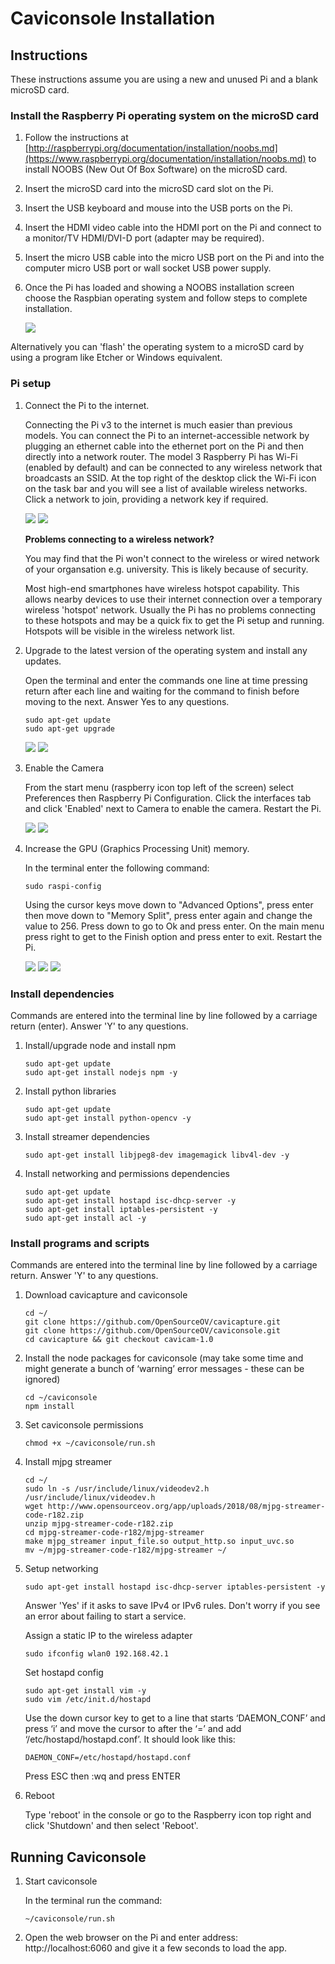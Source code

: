 # Caviconsole Installation

## Instructions

These instructions assume you are using a new and unused Pi and a blank microSD card.

### Install the Raspberry Pi operating system on the microSD card

1. Follow the instructions at [http://raspberrypi.org/documentation/installation/noobs.md](https://www.raspberrypi.org/documentation/installation/noobs.md) to install NOOBS (New Out Of Box Software) on the microSD card. 

2. Insert the microSD card into the microSD card slot on the Pi.

3. Insert the USB keyboard and mouse into the USB ports on the Pi.

4. Insert the HDMI video cable into the HDMI port on the Pi and connect to a monitor/TV HDMI/DVI-D port (adapter may be required).

5. Insert the micro USB cable into the micro USB port on the Pi and into the computer micro USB port or wall socket USB power supply.

6. Once the Pi has loaded and showing a NOOBS installation screen choose the Raspbian operating system and follow steps to complete installation.

    ![](./images/noobs.png)


Alternatively you can 'flash' the operating system to a microSD card by using a program like Etcher or Windows equivalent.

### Pi setup

1. Connect the Pi to the internet.

    Connecting the Pi v3 to the internet is much easier than previous models. You can connect the Pi to an internet-accessible network by plugging an ethernet cable into the ethernet port on the Pi and then directly into a network router. The model 3 Raspberry Pi has Wi-Fi (enabled by default) and can be connected to any wireless network that broadcasts an SSID. At the top right of the desktop click the Wi-Fi icon on the task bar and you will see a list of available wireless networks. Click a network to join, providing a network key if required.

    ![](./images/task_bar_wifi.jpg)
    ![](./images/wireless_network_list.jpg)

    **Problems connecting to a wireless network?**

    You may find that the Pi won't connect to the wireless or wired network of your organsation e.g. university. This is likely because of security.

    Most high-end smartphones have wireless hotspot capability. This allows nearby devices to use their internet connection over a temporary wireless 'hotspot' network. Usually the Pi has no problems connecting to these hotspots and may be a quick fix to get the Pi setup and running. Hotspots will be visible in the wireless network list.

2. Upgrade to the latest version of the operating system and install any updates.

    Open the terminal and enter the commands one line at time pressing return after each line and waiting for the command to finish before moving to the next. Answer Yes to any questions.

    ```
    sudo apt-get update
    sudo apt-get upgrade
    ```

    ![](./images/terminal_shortcut.jpg)
    ![](./images/terminal_update_cmd.jpg)


3. Enable the Camera

    From the start menu (raspberry icon top left of the screen) select Preferences then Raspberry Pi Configuration. Click the interfaces tab and click 'Enabled' next to Camera to enable the camera. Restart the Pi.

    ![](./images/open_config.jpg)
    ![](./images/config_gui.jpg)
    

4. Increase the GPU (Graphics Processing Unit) memory.

    In the terminal enter the following command:

    ```
    sudo raspi-config
    ```

    Using the cursor keys move down to "Advanced Options", press enter then move down to "Memory Split", press enter again and change the value to 256. Press down to go to Ok and press enter. On the main menu press right to get to the Finish option and press enter to exit. Restart the Pi.

    ![](./images/config_main_menu.jpg)
    ![](./images/config_advanced_options.jpg)
    ![](./images/config_memory_split.jpg)


### Install dependencies

Commands are entered into the terminal line by line followed by a carriage return (enter). Answer 'Y' to any questions.

1. Install/upgrade node and install npm

    ```
    sudo apt-get update
    sudo apt-get install nodejs npm -y
    ```

2. Install python libraries

    ```
    sudo apt-get update
    sudo apt-get install python-opencv -y
    ```

3. Install streamer dependencies

    ```
    sudo apt-get install libjpeg8-dev imagemagick libv4l-dev -y
    ```

4. Install networking and permissions dependencies

    ```
    sudo apt-get update
    sudo apt-get install hostapd isc-dhcp-server -y
    sudo apt-get install iptables-persistent -y
    sudo apt-get install acl -y
    ```

### Install programs and scripts

Commands are entered into the terminal line by line followed by a carriage return. Answer 'Y' to any questions.

1. Download cavicapture and caviconsole

    ```
    cd ~/
    git clone https://github.com/OpenSourceOV/cavicapture.git
    git clone https://github.com/OpenSourceOV/caviconsole.git
    cd cavicapture && git checkout cavicam-1.0
    ```

2. Install the node packages for caviconsole (may take some time and might generate a bunch of ‘warning’ error messages - these can be ignored)

    ```
    cd ~/caviconsole
    npm install
    ```

3. Set caviconsole permissions

    ```
    chmod +x ~/caviconsole/run.sh
    ```
  
4. Install mjpg streamer

    ```
    cd ~/
    sudo ln -s /usr/include/linux/videodev2.h /usr/include/linux/videodev.h
    wget http://www.opensourceov.org/app/uploads/2018/08/mjpg-streamer-code-r182.zip
    unzip mjpg-streamer-code-r182.zip
    cd mjpg-streamer-code-r182/mjpg-streamer
    make mjpg_streamer input_file.so output_http.so input_uvc.so
    mv ~/mjpg-streamer-code-r182/mjpg-streamer ~/
    ```

5. Setup networking

    ```
    sudo apt-get install hostapd isc-dhcp-server iptables-persistent -y
    ```

    Answer 'Yes' if it asks to save IPv4 or IPv6 rules.
    Don't worry if you see an error about failing to start a service.

    Assign a static IP to the wireless adapter
    
    ```
    sudo ifconfig wlan0 192.168.42.1
    ```

    Set hostapd config

    ```
    sudo apt-get install vim -y
    sudo vim /etc/init.d/hostapd
    ```

    Use the down cursor key to get to a line that starts ‘DAEMON_CONF’ and press ‘i’ and move the cursor to after the ‘=’ and add ‘/etc/hostapd/hostapd.conf’. It should look like this:

    ```
    DAEMON_CONF=/etc/hostapd/hostapd.conf
    ```
    
    Press ESC then :wq and press ENTER

6. Reboot

    Type 'reboot' in the console or go to the Raspberry icon top right and click 'Shutdown' and then select 'Reboot'.
        

## Running Caviconsole


1. Start caviconsole

    In the terminal run the command:

    ```
    ~/caviconsole/run.sh
    ```

2. Open the web browser on the Pi and enter address: http://localhost:6060 and give it a few seconds to load the app.